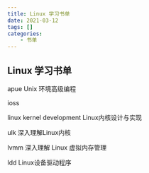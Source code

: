 ```yaml
---
title: Linux 学习书单
date: 2021-03-12
tags: []
categories: 
    - 书单
---
```


## Linux 学习书单

apue Unix 环境高级编程

ioss 

linux kernel development Linux内核设计与实现

ulk 深入理解Linux内核

lvmm 深入理解 Linux 虚拟内存管理

ldd Linux设备驱动程序
